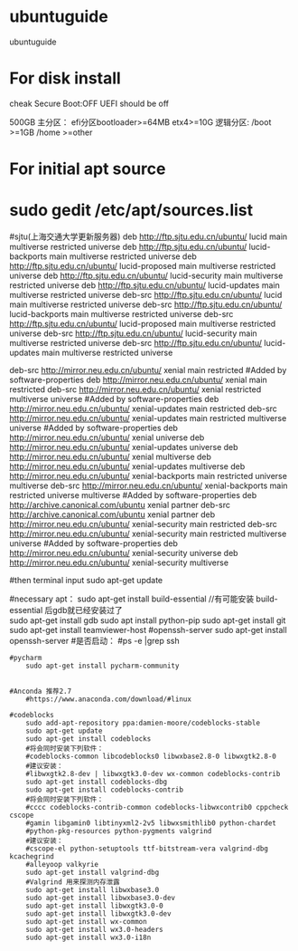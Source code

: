 # ubuntuguide
ubuntuguide

# For disk install
cheak Secure Boot:OFF
UEFI should be off

500GB
主分区：
efi分区bootloader>=64MB
etx4>=10G
逻辑分区:
/boot     >=1GB
/home   >=other


# For initial apt source
# sudo gedit /etc/apt/sources.list  

#sjtu(上海交通大学更新服务器)
deb http://ftp.sjtu.edu.cn/ubuntu/ lucid main multiverse restricted universe
deb http://ftp.sjtu.edu.cn/ubuntu/ lucid-backports main multiverse restricted universe
deb http://ftp.sjtu.edu.cn/ubuntu/ lucid-proposed main multiverse restricted universe
deb http://ftp.sjtu.edu.cn/ubuntu/ lucid-security main multiverse restricted universe
deb http://ftp.sjtu.edu.cn/ubuntu/ lucid-updates main multiverse restricted universe
deb-src http://ftp.sjtu.edu.cn/ubuntu/ lucid main multiverse restricted universe
deb-src http://ftp.sjtu.edu.cn/ubuntu/ lucid-backports main multiverse restricted universe
deb-src http://ftp.sjtu.edu.cn/ubuntu/ lucid-proposed main multiverse restricted universe
deb-src http://ftp.sjtu.edu.cn/ubuntu/ lucid-security main multiverse restricted universe
deb-src http://ftp.sjtu.edu.cn/ubuntu/ lucid-updates main multiverse restricted universe  


deb-src http://mirror.neu.edu.cn/ubuntu/ xenial main restricted #Added by software-properties
deb http://mirror.neu.edu.cn/ubuntu/ xenial main restricted
deb-src http://mirror.neu.edu.cn/ubuntu/ xenial restricted multiverse universe #Added by software-properties
deb http://mirror.neu.edu.cn/ubuntu/ xenial-updates main restricted
deb-src http://mirror.neu.edu.cn/ubuntu/ xenial-updates main restricted multiverse universe #Added by software-properties
deb http://mirror.neu.edu.cn/ubuntu/ xenial universe
deb http://mirror.neu.edu.cn/ubuntu/ xenial-updates universe
deb http://mirror.neu.edu.cn/ubuntu/ xenial multiverse
deb http://mirror.neu.edu.cn/ubuntu/ xenial-updates multiverse
deb http://mirror.neu.edu.cn/ubuntu/ xenial-backports main restricted universe multiverse
deb-src http://mirror.neu.edu.cn/ubuntu/ xenial-backports main restricted universe multiverse #Added by software-properties
deb http://archive.canonical.com/ubuntu xenial partner
deb-src http://archive.canonical.com/ubuntu xenial partner
deb http://mirror.neu.edu.cn/ubuntu/ xenial-security main restricted
deb-src http://mirror.neu.edu.cn/ubuntu/ xenial-security main restricted multiverse universe #Added by software-properties
deb http://mirror.neu.edu.cn/ubuntu/ xenial-security universe
deb http://mirror.neu.edu.cn/ubuntu/ xenial-security multiverse

#then terminal input 
sudo apt-get update 


#necessary apt：
	sudo apt-get install build-essential //有可能安装 build-essential 后gdb就已经安装过了  
	sudo apt-get install gdb 
	sudo apt install python-pip
	sudo apt-get install git
	sudo apt-get install teamviewer-host
	#openssh-server
		sudo apt-get install openssh-server
		#是否启动：
		#ps -e |grep ssh

	
	
	
	#pycharm 
		sudo apt-get install pycharm-community
	
	
	#Anconda 推荐2.7
		#https://www.anaconda.com/download/#linux
	
	#codeblocks
		sudo add-apt-repository ppa:damien-moore/codeblocks-stable  
		sudo apt-get update  
		sudo apt-get install codeblocks  
		#将会同时安装下列软件：  
		#codeblocks-common libcodeblocks0 libwxbase2.8-0 libwxgtk2.8-0  
		#建议安装：  
		#libwxgtk2.8-dev | libwxgtk3.0-dev wx-common codeblocks-contrib   
		sudo apt-get install codeblocks-dbg  
		sudo apt-get install codeblocks-contrib  
		#将会同时安装下列软件：  
		#cccc codeblocks-contrib-common codeblocks-libwxcontrib0 cppcheck cscope  
		#gamin libgamin0 libtinyxml2-2v5 libwxsmithlib0 python-chardet  
		#python-pkg-resources python-pygments valgrind  
		#建议安装：  
		#cscope-el python-setuptools ttf-bitstream-vera valgrind-dbg kcachegrind  
		#alleyoop valkyrie   
		sudo apt-get install valgrind-dbg  
		#Valgrind 用来探测内存泄露 
		sudo apt-get install libwxbase3.0  
		sudo apt-get install libwxbase3.0-dev  
		sudo apt-get install libwxgtk3.0-0  
		sudo apt-get install libwxgtk3.0-dev  
		sudo apt-get install wx-common  
		sudo apt-get install wx3.0-headers  
		sudo apt-get install wx3.0-i18n
	
	
	
	


